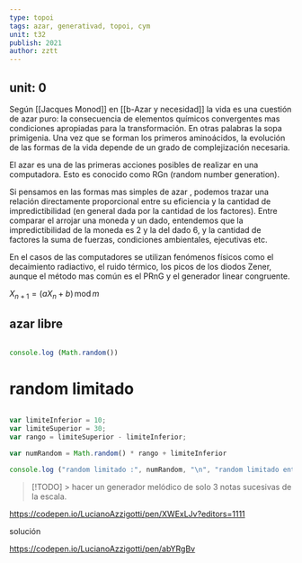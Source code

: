 ```yaml
---
type: topoi
tags: azar, generativad, topoi, cym
unit: t32
publish: 2021
author: zztt
---
```


unit: 0
---

Según [[Jacques Monod]] en [[b-Azar y necesidad]] la vida es una cuestión de azar puro: la consecuencia de elementos químicos convergentes mas condiciones apropiadas para la transformación. En otras palabras la sopa primigenia. Una vez que se forman los primeros aminoácidos, la evolución de las formas de la vida depende de un grado de complejización necesaria. 

El azar es una de las primeras acciones posibles de realizar en una computadora. Esto es conocido como RGn (random number generation).

Si pensamos en las formas mas simples de azar , podemos trazar una relación directamente proporcional entre su eficiencia y la cantidad de impredictibilidad (en general dada por la cantidad de los factores). 
Entre comparar el arrojar una moneda y un dado, entendemos que la impredictibilidad de la moneda es 2 y la del dado 6, y la cantidad de factores la suma de fuerzas, condiciones ambientales, ejecutivas etc. 

En el casos de las computadores se utilizan fenómenos físicos como el decaimiento radiactivo, el ruido térmico, los picos de los diodos Zener, aunque el método mas común es el PRnG y el generador linear congruente. 

$X_{n+1} = (a X_n + b)\, \textrm{mod}\, m$

## azar libre

```js

console.log (Math.random())

```

# random limitado

```js

var limiteInferior = 10;
var limiteSuperior = 30;
var rango = limiteSuperior - limiteInferior;

var numRandom = Math.random() * rango + limiteInferior

console.log ("random limitado :", numRandom, "\n", "random limitado entero :", Math.round(numRandom) )

```

 >[!TODO] > hacer un generador melódico de solo 3 notas sucesivas de la escala.
 
https://codepen.io/LucianoAzzigotti/pen/XWExLJv?editors=1111


solución

https://codepen.io/LucianoAzzigotti/pen/abYRgBv